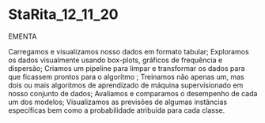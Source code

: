 # StaRita_12_11_20


EMENTA

Carregamos e visualizamos nosso dados em formato tabular;
Exploramos os dados visualmente usando box-plots, gráficos de frequência e dispersão;
Criamos um pipeline para limpar e transformar os dados para que ficassem prontos para o algoritmo ;
Treinamos não apenas um, mas dois ou mais algoritmos de aprendizado de máquina supervisionado em nosso conjunto de dados;
Avaliamos e comparamos o desempenho de cada um dos modelos;
Visualizamos as previsões de algumas instâncias específicas bem como a probabilidade atribuída para cada classe.
